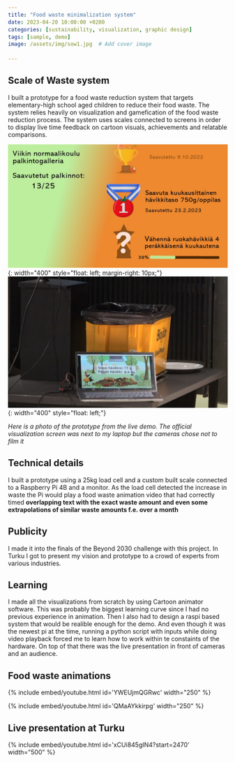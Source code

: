 ```yaml
---
title: "Food waste minimalization system"
date: 2023-04-20 10:00:00 +0200
categories: [sustainability, visualization, graphic design]
tags: [sample, demo]
image: /assets/img/sow1.jpg  # Add cover image

---
```


## Scale of Waste system

 I built a prototype for a food waste reduction system that targets elementary-high school aged children to reduce their food waste. The system relies heavily on visualization and gamefication of the food waste reduction process. The system uses scales connected to screens in order to display live time feedback on cartoon visuals, achievements and relatable comparisons.



![vaaka](/assets/img/sow3.jpg){: width="400" style="float: left; margin-right: 10px;"} ![vaaka](/assets/img/sow2.jpg){: width="400" style="float: left;"}

 *Here is a photo of the prototype from the live demo. The official visualization screen was next to my laptop but the cameras chose not to film it*



## Technical details
I built a prototype using a 25kg load cell and a custom built scale connected to a Raspberry Pi 4B and a monitor. As the load cell detected the increase in waste the Pi would play a food waste animation video that had correctly timed **overlapping text with the exact waste amount and even some extrapolations of similar waste amounts f.e. over a month**



## Publicity
I made it into the finals of the Beyond 2030 challenge with this project. In Turku I got to present my vision and prototype to a crowd of experts from various industries.


## Learning
 I made all the visualizations from scratch by using Cartoon animator software. This was probably the biggest learning curve since I had no previous experience in animation. Then I also had to design a raspi based system that would be realible enough for the demo. And even though it was the newest pi at the time, running a python script with inputs while doing video playback forced me to learn how to work within te constaints of the hardware. On top of that there was the live presentation in front of cameras and an audience.



## Food waste animations 

{% include embed/youtube.html id='YWEUjmQGRwc' width="250" %}

{% include embed/youtube.html id='QMaAYkkirpg' width="250" %}



## Live presentation at Turku
{% include embed/youtube.html id='xCUi845gIN4?start=2470' width="500" %}



